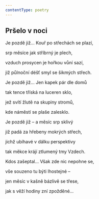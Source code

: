 ```yaml
---
contentType: poetry
---
```


<section>

# Pršelo v noci

Je pozdě již… Kouř po střechách se plazí, 

srp měsíce jak stříbrný je plech, 

vzduch prosycen je hořkou vůní sazí, 

již půlnoční déšť smyl se šikmých střech. 

Je pozdě již… Jen kapek pár dle domů 

tak tence tříská na luceren sklo, 

jež svítí žlutě na skupiny stromů, 

kde náměstí se plaše zalesklo. 

Je pozdě již – a měsíc srp sklivý 

již padá za hřebeny mokrých střech, 

jichž ubíhavé v dálku perspektivy 

tak měkce krájí ztlumený tmy Vzdech. 

Kdos zašeptal… Však zde nic nepohne se, 

vše souzeno tu býti lhostejné – 

jen měsíc v kašně bázlivě se třese, 

jak s věží hodiny zní zpožděné…

</section>
